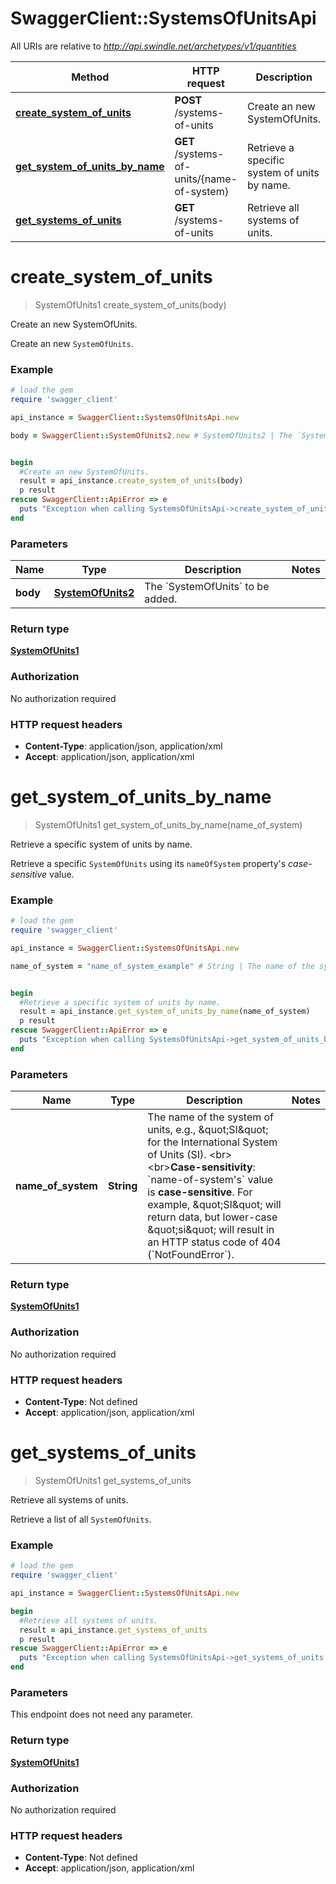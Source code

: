 # SwaggerClient::SystemsOfUnitsApi

All URIs are relative to *http://api.swindle.net/archetypes/v1/quantities*

Method | HTTP request | Description
------------- | ------------- | -------------
[**create_system_of_units**](SystemsOfUnitsApi.md#create_system_of_units) | **POST** /systems-of-units | Create an new SystemOfUnits.
[**get_system_of_units_by_name**](SystemsOfUnitsApi.md#get_system_of_units_by_name) | **GET** /systems-of-units/{name-of-system} | Retrieve a specific system of units by name.
[**get_systems_of_units**](SystemsOfUnitsApi.md#get_systems_of_units) | **GET** /systems-of-units | Retrieve all systems of units.


# **create_system_of_units**
> SystemOfUnits1 create_system_of_units(body)

Create an new SystemOfUnits.

Create an new `SystemOfUnits`.

### Example
```ruby
# load the gem
require 'swagger_client'

api_instance = SwaggerClient::SystemsOfUnitsApi.new

body = SwaggerClient::SystemOfUnits2.new # SystemOfUnits2 | The `SystemOfUnits` to be added.


begin
  #Create an new SystemOfUnits.
  result = api_instance.create_system_of_units(body)
  p result
rescue SwaggerClient::ApiError => e
  puts "Exception when calling SystemsOfUnitsApi->create_system_of_units: #{e}"
end
```

### Parameters

Name | Type | Description  | Notes
------------- | ------------- | ------------- | -------------
 **body** | [**SystemOfUnits2**](SystemOfUnits2.md)| The &#x60;SystemOfUnits&#x60; to be added. | 

### Return type

[**SystemOfUnits1**](SystemOfUnits1.md)

### Authorization

No authorization required

### HTTP request headers

 - **Content-Type**: application/json, application/xml
 - **Accept**: application/json, application/xml



# **get_system_of_units_by_name**
> SystemOfUnits1 get_system_of_units_by_name(name_of_system)

Retrieve a specific system of units by name.

Retrieve a specific `SystemOfUnits` using its `nameOfSystem` property's _case-sensitive_ value.

### Example
```ruby
# load the gem
require 'swagger_client'

api_instance = SwaggerClient::SystemsOfUnitsApi.new

name_of_system = "name_of_system_example" # String | The name of the system of units, e.g., \"SI\" for the International System of Units (SI). <br><br>**Case-sensitivity**: `name-of-system's` value is **case-sensitive**. For example, \"SI\" will return data, but lower-case \"si\" will result in an HTTP status code of 404 (`NotFoundError`).


begin
  #Retrieve a specific system of units by name.
  result = api_instance.get_system_of_units_by_name(name_of_system)
  p result
rescue SwaggerClient::ApiError => e
  puts "Exception when calling SystemsOfUnitsApi->get_system_of_units_by_name: #{e}"
end
```

### Parameters

Name | Type | Description  | Notes
------------- | ------------- | ------------- | -------------
 **name_of_system** | **String**| The name of the system of units, e.g., \&quot;SI\&quot; for the International System of Units (SI). &lt;br&gt;&lt;br&gt;**Case-sensitivity**: &#x60;name-of-system&#39;s&#x60; value is **case-sensitive**. For example, \&quot;SI\&quot; will return data, but lower-case \&quot;si\&quot; will result in an HTTP status code of 404 (&#x60;NotFoundError&#x60;). | 

### Return type

[**SystemOfUnits1**](SystemOfUnits1.md)

### Authorization

No authorization required

### HTTP request headers

 - **Content-Type**: Not defined
 - **Accept**: application/json, application/xml



# **get_systems_of_units**
> SystemOfUnits1 get_systems_of_units

Retrieve all systems of units.

Retrieve a list of all `SystemOfUnits`.

### Example
```ruby
# load the gem
require 'swagger_client'

api_instance = SwaggerClient::SystemsOfUnitsApi.new

begin
  #Retrieve all systems of units.
  result = api_instance.get_systems_of_units
  p result
rescue SwaggerClient::ApiError => e
  puts "Exception when calling SystemsOfUnitsApi->get_systems_of_units: #{e}"
end
```

### Parameters
This endpoint does not need any parameter.

### Return type

[**SystemOfUnits1**](SystemOfUnits1.md)

### Authorization

No authorization required

### HTTP request headers

 - **Content-Type**: Not defined
 - **Accept**: application/json, application/xml



